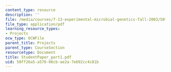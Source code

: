 ```yaml
---
content_type: resource
description: ''
file: /media/courses/7-13-experimental-microbial-genetics-fall-2003/50ff26a5a57606cbae2a7e692cc4c81b_StudentPaper_part1.pdf
file_type: application/pdf
learning_resource_types:
- Projects
ocw_type: OCWFile
parent_title: Projects
parent_type: CourseSection
resourcetype: Document
title: StudentPaper_part1.pdf
uid: 50ff26a5-a576-06cb-ae2a-7e692cc4c81b
---
```

